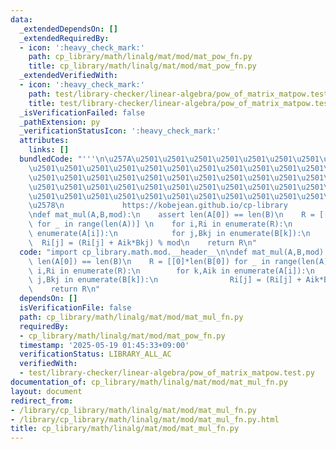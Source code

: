 ```yaml
---
data:
  _extendedDependsOn: []
  _extendedRequiredBy:
  - icon: ':heavy_check_mark:'
    path: cp_library/math/linalg/mat/mod/mat_pow_fn.py
    title: cp_library/math/linalg/mat/mod/mat_pow_fn.py
  _extendedVerifiedWith:
  - icon: ':heavy_check_mark:'
    path: test/library-checker/linear-algebra/pow_of_matrix_matpow.test.py
    title: test/library-checker/linear-algebra/pow_of_matrix_matpow.test.py
  _isVerificationFailed: false
  _pathExtension: py
  _verificationStatusIcon: ':heavy_check_mark:'
  attributes:
    links: []
  bundledCode: "'''\n\u257A\u2501\u2501\u2501\u2501\u2501\u2501\u2501\u2501\u2501\u2501\
    \u2501\u2501\u2501\u2501\u2501\u2501\u2501\u2501\u2501\u2501\u2501\u2501\u2501\
    \u2501\u2501\u2501\u2501\u2501\u2501\u2501\u2501\u2501\u2501\u2501\u2501\u2501\
    \u2501\u2501\u2501\u2501\u2501\u2501\u2501\u2501\u2501\u2501\u2501\u2501\u2501\
    \u2501\u2501\u2501\u2501\u2501\u2501\u2501\u2501\u2501\u2501\u2501\u2501\u2501\
    \u2578\n             https://kobejean.github.io/cp-library               \n'''\n\
    \ndef mat_mul(A,B,mod):\n    assert len(A[0]) == len(B)\n    R = [[0]*len(B[0])\
    \ for _ in range(len(A))] \n    for i,Ri in enumerate(R):\n        for k,Aik in\
    \ enumerate(A[i]):\n            for j,Bkj in enumerate(B[k]):\n              \
    \  Ri[j] = (Ri[j] + Aik*Bkj) % mod\n    return R\n"
  code: "import cp_library.math.mod.__header__\n\ndef mat_mul(A,B,mod):\n    assert\
    \ len(A[0]) == len(B)\n    R = [[0]*len(B[0]) for _ in range(len(A))] \n    for\
    \ i,Ri in enumerate(R):\n        for k,Aik in enumerate(A[i]):\n            for\
    \ j,Bkj in enumerate(B[k]):\n                Ri[j] = (Ri[j] + Aik*Bkj) % mod\n\
    \    return R\n"
  dependsOn: []
  isVerificationFile: false
  path: cp_library/math/linalg/mat/mod/mat_mul_fn.py
  requiredBy:
  - cp_library/math/linalg/mat/mod/mat_pow_fn.py
  timestamp: '2025-05-19 01:45:33+09:00'
  verificationStatus: LIBRARY_ALL_AC
  verifiedWith:
  - test/library-checker/linear-algebra/pow_of_matrix_matpow.test.py
documentation_of: cp_library/math/linalg/mat/mod/mat_mul_fn.py
layout: document
redirect_from:
- /library/cp_library/math/linalg/mat/mod/mat_mul_fn.py
- /library/cp_library/math/linalg/mat/mod/mat_mul_fn.py.html
title: cp_library/math/linalg/mat/mod/mat_mul_fn.py
---
```

